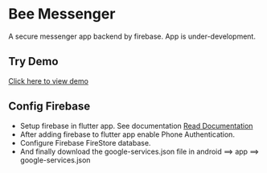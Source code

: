 # Bee Messenger

A secure messenger app backend by firebase. App is under-development.

## Try Demo

[Click here to view demo](https://com-messenger-bee.web.app)

## Config Firebase
- Setup firebase in flutter app. See documentation [Read Documentation](https://firebase.google.com/docs/flutter/setup?authuser=1&platform=android)
- After adding firebase to flutter app enable Phone Authentication.
- Configure Firebase FireStore database.
- And finally download the google-services.json file in android ==> app ==> google-services.json

